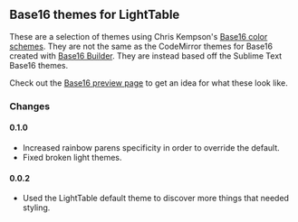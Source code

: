 ## Base16 themes for LightTable

These are a selection of themes using Chris Kempson's [Base16 color schemes](https://github.com/chriskempson/base16). They are not the same as the CodeMirror themes for Base16 created with [Base16 Builder](https://github.com/chriskempson/base16-builder). They are instead based off the Sublime Text Base16 themes.

Check out the [Base16 preview page](http://chriskempson.github.io/base16/) to get an idea for what these look like.

### Changes

#### 0.1.0

* Increased rainbow parens specificity in order to override the default.
* Fixed broken light themes.

#### 0.0.2

* Used the LightTable default theme to discover more things that needed styling.

